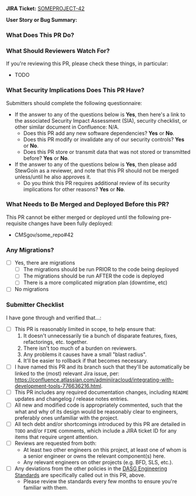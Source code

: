 <!--
You've got a Pull Request you want to submit? Awesome!
This PR template is here to help ensure you're setup for success:
  please fill it out to help ensure that your PR is complete and ready for approval.
-->

**JIRA Ticket:**
[SOMEPROJECT-42](https://jira.cms.gov/browse/SOMEPROJECT-42)

**User Story or Bug Summary:**

<!-- Please copy-paste the brief user story or bug description that this PR is intended to address. -->

### What Does This PR Do?

<!--
Add detailed description & discussion of changes here.
The contents of this section should be used as your commit message (unless you merge the PR via a merge commit, of course).

Please follow standard Git commit message guidelines:
* First line should be a capitalized, short (50 chars or less) summary.
* The rest of the message should be in standard Markdown format, wrapped to 72 characters.
* Describe your changes in imperative mood, e.g. "make xyzzy do frotz" instead of "[This patch] makes xyzzy do frotz" or "[I] changed xyzzy to do frotz", as if you are giving orders to the codebase to change its behavior.
* List all relevant Jira issue keys, one per line at the end of the message, per: <https://confluence.atlassian.com/jirasoftwarecloud/processing-issues-with-smart-commits-788960027.html>.

Reference: <https://git-scm.com/book/en/v2/Distributed-Git-Contributing-to-a-Project>.
-->

### What Should Reviewers Watch For?

<!--
Add some items to the following list, or remove the entire section if it doesn't apply for some reason.

Common items include:
* Is this likely to address the goals expressed in the user story?
* Are any additional documentation updates needed?
* Are there any unhandled and/or untested edge cases you can think of?
* Is user input properly sanitized & handled?
* Does this make any backwards-incompatible changes that might break end user clients?
* Can you find any bugs if you run the code locally and test it manually?
-->

If you're reviewing this PR, please check these things, in particular:

- TODO

### What Security Implications Does This PR Have?

Submitters should complete the following questionnaire:

- If the answer to any of the questions below is **Yes**, then here's a link to the associated Security Impact Assessment (SIA), security checklist, or other similar document in Confluence: N/A.
  - Does this PR add any new software dependencies? **Yes** or **No**.
  - Does this PR modify or invalidate any of our security controls? **Yes** or **No**.
  - Does this PR store or transmit data that was not stored or transmitted before? **Yes** or **No**.
- If the answer to any of the questions below is **Yes**, then please add StewGoin as a reviewer, and note that this PR should not be merged unless/until he also approves it.
  - Do you think this PR requires additional review of its security implications for other reasons? **Yes** or **No**.

### What Needs to Be Merged and Deployed Before this PR?

<!--
Add some items to the following list, or remove the entire section if it doesn't apply.

Common items include:
* Database migrations (which should always be deployed by themselves, to reduce risk).
* New features in external dependencies (e.g. BFD).
-->

This PR cannot be either merged or deployed until the following pre-requisite changes have been fully deployed:

- CMSgov/some_repo#42

### Any Migrations?

<!--
Make sure to work with whoever is doing the deploy so they are aware of any migrations that may need to be run
-->

- [ ] Yes, there are migrations
  - [ ] The migrations should be run PRIOR to the code being deployed
  - [ ] The migrations should be run AFTER the code is deployed
  - [ ] There is a more complicated migration plan (downtime, etc) <!-- Make sure to include the details of the plan below -->
- [ ] No migrations

### Submitter Checklist

<!--
Helpful hint: if needed, Git allows you to edit your PR's commits and history, prior to merge.
See these resources for more information:

* <https://dev.to/maxwell_dev/the-git-rebase-introduction-i-wish-id-had>
* <https://raphaelfabeni.com/git-editing-commits-part-1/>
-->

I have gone through and verified that...:

- [ ] This PR is reasonably limited in scope, to help ensure that:
  1. It doesn't unnecessarily tie a bunch of disparate features, fixes, refactorings, etc. together.
  2. There isn't too much of a burden on reviewers.
  3. Any problems it causes have a small "blast radius".
  4. It'll be easier to rollback if that becomes necessary.
- [ ] I have named this PR and its branch such that they'll be automatically be linked to the (most) relevant Jira issue, per: <https://confluence.atlassian.com/adminjiracloud/integrating-with-development-tools-776636216.html>.
- [ ] This PR includes any required documentation changes, including `README` updates and changelog / release notes entries.
- [ ] All new and modified code is appropriately commented, such that the what and why of its design would be reasonably clear to engineers, preferably ones unfamiliar with the project.
- [ ] All tech debt and/or shortcomings introduced by this PR are detailed in `TODO` and/or `FIXME` comments, which include a JIRA ticket ID for any items that require urgent attention.
- [ ] Reviews are requested from both:
  - At least two other engineers on this project, at least one of whom is a senior engineer or owns the relevant component(s) here.
  - Any relevant engineers on other projects (e.g. BFD, SLS, etc.).
- [ ] Any deviations from the other policies in the [DASG Engineering Standards](https://github.com/CMSgov/cms-oeda-dasg/blob/master/policies/engineering_standards.md) are specifically called out in this PR, above.
  - Please review the standards every few months to ensure you're familiar with them.
